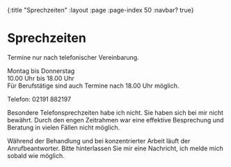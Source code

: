 {:title "Sprechzeiten"
 :layout :page
 :page-index 50
 :navbar? true}

# Sprechzeiten

Termine nur nach telefonischer Vereinbarung.

Montag bis Donnerstag  
10.00 Uhr bis 18.00 Uhr  
Für Berufstätige sind auch Termine nach 18.00 Uhr möglich.

Telefon: 02191 882197

Besondere Telefonsprechzeiten habe ich nicht. Sie haben sich bei mir nicht
bewährt. Durch den engen Zeitrahmen war eine effektive Besprechung und Beratung
in vielen Fällen nicht möglich.

Während der Behandlung und bei konzentrierter Arbeit läuft der Anrufbeantworter.
Bitte hinterlassen Sie mir eine Nachricht, ich melde mich sobald wie möglich.
